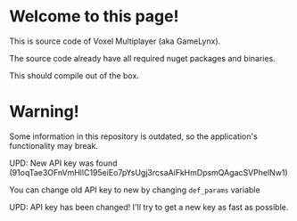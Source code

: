 # Welcome to this page!

This is source code of Voxel Multiplayer (aka GameLynx).

The source code already have all required nuget packages and binaries.

This should compile out of the box.

# Warning!
Some information in this repository is outdated, so the application's functionality may break.

UPD: New API key was found (91oqTae3OFnVmHllC195eiEo7pYsUgj3rcsaAiFkHmDpsmQAgacSVPhelNw1)

You can change old API key to new by changing `def_params` variable

UPD: API key has been changed! I'll try to get a new key as fast as possible.
